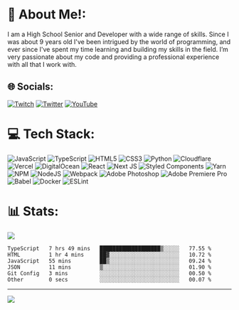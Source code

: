 # 💫 About Me!:
I am a High School Senior and Developer with a wide range of skills. Since I was about 9 years old I've been intrigued by the world of programming, and ever since I've spent my time learning and building my skills in the field. I’m very passionate about my code and providing a professional experience with all that I work with.  


## 🌐 Socials:
[![Twitch](https://img.shields.io/badge/Twitch-%239146FF.svg?logo=Twitch&logoColor=white)](https://twitch.tv/imlavy) [![Twitter](https://img.shields.io/badge/Twitter-%231DA1F2.svg?logo=Twitter&logoColor=white)](https://twitter.com/imlavy_) [![YouTube](https://img.shields.io/badge/YouTube-%23FF0000.svg?logo=YouTube&logoColor=white)](https://youtube.com/c/https://youtube.com/c/imlavy) 

# 💻 Tech Stack:
![JavaScript](https://img.shields.io/badge/javascript-%23323330.svg?style=for-the-badge&logo=javascript&logoColor=%23F7DF1E) ![TypeScript](https://img.shields.io/badge/typescript-%23007ACC.svg?style=for-the-badge&logo=typescript&logoColor=white) ![HTML5](https://img.shields.io/badge/html5-%23E34F26.svg?style=for-the-badge&logo=html5&logoColor=white) ![CSS3](https://img.shields.io/badge/css3-%231572B6.svg?style=for-the-badge&logo=css3&logoColor=white) ![Python](https://img.shields.io/badge/python-3670A0?style=for-the-badge&logo=python&logoColor=ffdd54) ![Cloudflare](https://img.shields.io/badge/Cloudflare-F38020?style=for-the-badge&logo=Cloudflare&logoColor=white) ![Vercel](https://img.shields.io/badge/vercel-%23000000.svg?style=for-the-badge&logo=vercel&logoColor=white) ![DigitalOcean](https://img.shields.io/badge/DigitalOcean-%230167ff.svg?style=for-the-badge&logo=digitalOcean&logoColor=white) ![React](https://img.shields.io/badge/react-%2320232a.svg?style=for-the-badge&logo=react&logoColor=%2361DAFB) ![Next JS](https://img.shields.io/badge/Next-black?style=for-the-badge&logo=next.js&logoColor=white) ![Styled Components](https://img.shields.io/badge/styled--components-DB7093?style=for-the-badge&logo=styled-components&logoColor=white) ![Yarn](https://img.shields.io/badge/yarn-%232C8EBB.svg?style=for-the-badge&logo=yarn&logoColor=white) ![NPM](https://img.shields.io/badge/NPM-%23000000.svg?style=for-the-badge&logo=npm&logoColor=white) ![NodeJS](https://img.shields.io/badge/node.js-6DA55F?style=for-the-badge&logo=node.js&logoColor=white) ![Webpack](https://img.shields.io/badge/webpack-%238DD6F9.svg?style=for-the-badge&logo=webpack&logoColor=black) ![Adobe Photoshop](https://img.shields.io/badge/adobephotoshop-%2331A8FF.svg?style=for-the-badge&logo=adobephotoshop&logoColor=white) ![Adobe Premiere Pro](https://img.shields.io/badge/Adobe%20Premiere%20Pro-9999FF.svg?style=for-the-badge&logo=Adobe%20Premiere%20Pro&logoColor=white) ![Babel](https://img.shields.io/badge/Babel-F9DC3e?style=for-the-badge&logo=babel&logoColor=black) ![Docker](https://img.shields.io/badge/docker-%230db7ed.svg?style=for-the-badge&logo=docker&logoColor=white) ![ESLint](https://img.shields.io/badge/ESLint-4B3263?style=for-the-badge&logo=eslint&logoColor=white)
# 📊 Stats:
![](https://github-readme-stats.vercel.app/api?username=lavyyy&theme=midnight-purple&hide_border=true&include_all_commits=true&count_private=true)<br/>
<!--START_SECTION:waka-->

```text
TypeScript   7 hrs 49 mins   ███████████████████▒░░░░░   77.55 %
HTML         1 hr 4 mins     ██▓░░░░░░░░░░░░░░░░░░░░░░   10.72 %
JavaScript   55 mins         ██▒░░░░░░░░░░░░░░░░░░░░░░   09.24 %
JSON         11 mins         ▒░░░░░░░░░░░░░░░░░░░░░░░░   01.90 %
Git Config   3 mins          ░░░░░░░░░░░░░░░░░░░░░░░░░   00.50 %
Other        0 secs          ░░░░░░░░░░░░░░░░░░░░░░░░░   00.07 %
```

<!--END_SECTION:waka-->

---
[![](https://visitcount.itsvg.in/api?id=lavyyy&icon=0&color=11)](https://visitcount.itsvg.in)
